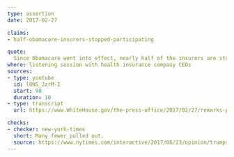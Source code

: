 ```yaml
---
type: assertion
date: 2017-02-27

claims:
- half-obamacare-insurers-stopped-participating

quote:
  Since Obamacare went into effect, nearly half of the insurers are stopped and have stopped from participating in the Obamacare exchanges.
where: listening session with health insurance company CEOs
sources:
- type: youtube
  id: l0N5_JzrM-I
  start: 98
  duration: 10
- type: transcript
  url: https://www.WhiteHouse.gov/the-press-office/2017/02/27/remarks-president-trump-listening-session-health-insurance-company-ceos

checks:
- checker: new-york-times
  short: Many fewer pulled out.
  source: https://www.nytimes.com/interactive/2017/06/23/opinion/trumps-lies.html
---
```

